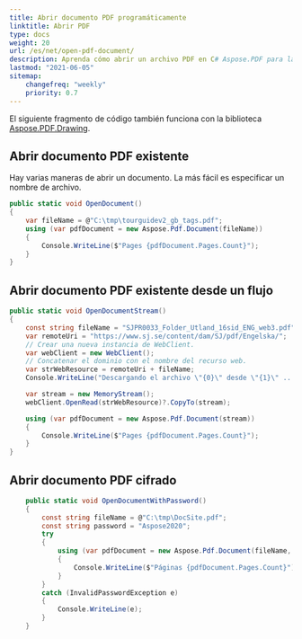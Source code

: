 ```yaml
---
title: Abrir documento PDF programáticamente
linktitle: Abrir PDF
type: docs
weight: 20
url: /es/net/open-pdf-document/
description: Aprenda cómo abrir un archivo PDF en C# Aspose.PDF para la biblioteca PDF de .NET. Puede abrir PDF existente, documento desde un flujo y documento PDF cifrado.
lastmod: "2021-06-05"
sitemap:
    changefreq: "weekly"
    priority: 0.7
---
```


El siguiente fragmento de código también funciona con la biblioteca [Aspose.PDF.Drawing](/pdf/es/net/drawing/).

## Abrir documento PDF existente

Hay varias maneras de abrir un documento. La más fácil es especificar un nombre de archivo.

```csharp
public static void OpenDocument()
{
    var fileName = @"C:\tmp\tourguidev2_gb_tags.pdf";
    using (var pdfDocument = new Aspose.Pdf.Document(fileName))
    {
        Console.WriteLine($"Pages {pdfDocument.Pages.Count}");
    }
}
```

## Abrir documento PDF existente desde un flujo

```csharp
public static void OpenDocumentStream()
{
    const string fileName = "SJPR0033_Folder_Utland_16sid_ENG_web3.pdf";
    var remoteUri = "https://www.sj.se/content/dam/SJ/pdf/Engelska/";
    // Crear una nueva instancia de WebClient.
    var webClient = new WebClient();
    // Concatenar el dominio con el nombre del recurso web.
    var strWebResource = remoteUri + fileName;
    Console.WriteLine("Descargando el archivo \"{0}\" desde \"{1}\" .......\n\n", fileName, strWebResource);

    var stream = new MemoryStream();
    webClient.OpenRead(strWebResource)?.CopyTo(stream);

    using (var pdfDocument = new Aspose.Pdf.Document(stream))
    {
        Console.WriteLine($"Pages {pdfDocument.Pages.Count}");
    }
}
```
## Abrir documento PDF cifrado

```csharp
    public static void OpenDocumentWithPassword()
    {
        const string fileName = @"C:\tmp\DocSite.pdf";
        const string password = "Aspose2020";
        try
        {
            using (var pdfDocument = new Aspose.Pdf.Document(fileName, password))
            {
                Console.WriteLine($"Páginas {pdfDocument.Pages.Count}");
            }
        }
        catch (InvalidPasswordException e)
        {
            Console.WriteLine(e);
        }
    }
```
